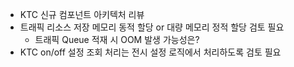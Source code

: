 - KTC 신규 컴포넌트 아키텍처 리뷰
- 트래픽 리소스 저장 메모리 동적 할당 or 대량 메모리 정적 할당 검토 필요
	- 트래픽 Queue 적재 시 OOM 발생 가능성은?
- KTC on/off 설정 조회 처리는 전시 설정 로직에서 처리하도록 검토 필요